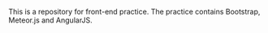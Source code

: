 This is a repository for front-end practice. The practice contains Bootstrap, Meteor.js and AngularJS.